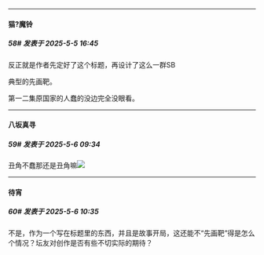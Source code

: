 ﻿
*****

####  猫?魔铃  
##### 58#       发表于 2025-5-5 16:45

反正就是作者先定好了这个标题，再设计了这么一群SB

典型的先画靶。

第一二集原国家的人蠢的没边完全没眼看。


*****

####  八坂真寻  
##### 59#       发表于 2025-5-6 09:34

丑角不蠢那还是丑角嘛<img src="https://static.stage1st.com/image/smiley/face2017/067.png" referrerpolicy="no-referrer">


*****

####  待宵  
##### 60#       发表于 2025-5-6 10:35

不是，作为一个写在标题里的东西，并且是故事开局，这还能不“先画靶”得是怎么个情况？坛友对创作是否有些不切实际的期待？

